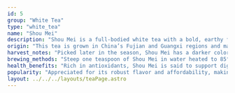 ```yaml
---
id: 5
group: "White Tea"
type: "white_tea"
name: "Shou Mei"
description: "Shou Mei is a full-bodied white tea with a bold, earthy flavor and a subtle sweetness."
origin: "This tea is grown in China’s Fujian and Guangxi regions and made from mature leaves and buds."
harvest_notes: "Picked later in the season, Shou Mei has a darker color and a stronger flavor due to its mature leaves."
brewing_methods: "Steep one teaspoon of Shou Mei in water heated to 85°C-90°C (185°F-194°F) for 2-3 minutes for a bold, earthy brew."
health_benefits: "Rich in antioxidants, Shou Mei is said to support digestion and boost overall well-being."
popularity: "Appreciated for its robust flavor and affordability, making it a popular choice for everyday drinking."
layout: ../../../layouts/teaPage.astro
---
```

